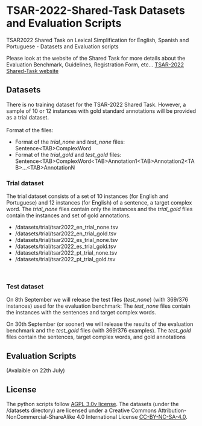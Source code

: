 # TSAR-2022-Shared-Task Datasets and Evaluation Scripts
TSAR2022 Shared Task on Lexical Simplification for English, Spanish and Portuguese - Datasets and Evaluation scripts

Please look at the website of the Shared Task for more details about the Evaluation Benchmark, Guidelines, Registration Form, etc...
[TSAR-2022 Shared-Task website](https://taln.upf.edu/pages/tsar2022-st/)

## Datasets

There is no training dataset for the TSAR-2022 Shared Task. 
However, a sample of 10 or 12 instances with gold standard annotations will be provided as a trial dataset.
<br/> 
<br/> 
Format of the files:
- Format of the *trial_none* and *test_none* files: <span style="font-weight:normal">Sentence&lt;TAB&gt;ComplexWord</span>
- Format of the *trial_gold* and *test_gold* files: <span style="font-weight:normal">Sentence&lt;TAB&gt;ComplexWord&lt;TAB&gt;Annotation1&lt;TAB&gt;Annotation2&lt;TAB&gt;...&lt;TAB&gt;AnnotationN</span>


### Trial dataset
The trial dataset consists of a set of 10 instances (for English and Portuguese) and 12 instances (for English) of a sentence, a target complex word.
The *trial_none* files contain only the instances and the *trial_gold* files contain the instances and set of gold annotations.

- /datasets/trial/tsar2022_en_trial_none.tsv
- /datasets/trial/tsar2022_en_trial_gold.tsv
- /datasets/trial/tsar2022_es_trial_none.tsv
- /datasets/trial/tsar2022_es_trial_gold.tsv
- /datasets/trial/tsar2022_pt_trial_none.tsv
- /datasets/trial/tsar2022_pt_trial_gold.tsv

<br/>



### Test dataset 
On 8th September we will release the test files (*test_none*) (with 369/376 instances) used for the evaluation benchmark:
The *test_none* files contain the instances with the sentences and target complex words.

On 30th September (or sooner) we will release the results of the evaluation benchmark and the *test_gold* files (with 369/376 examples).
The *test_gold* files contain the sentences, target complex words, and gold annotations

## Evaluation Scripts 
(Avalaible on 22th July)


## License

The python scripts follow [AGPL 3.0v license](LICENSE).
The datasets (under the /datasets directory) are licensed under a Creative Commons Attribution-NonCommercial-ShareAlike 4.0 International License [CC-BY-NC-SA-4.0](CC-BY-NC-SA-4.0).

